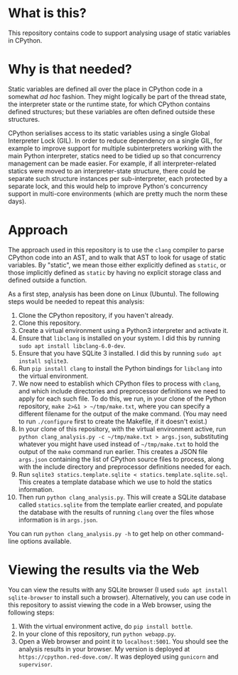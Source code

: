 # What is this?

This repository contains code to support analysing usage of static variables in CPython.

# Why is that needed?

Static variables are defined all over the place in CPython code in a somewhat _ad hoc_ fashion. They might logically be part of the thread state, the interpreter state or the runtime state, for which CPython contains defined structures; but these variables are often defined outside these structures.

CPython serialises access to its static variables using a single Global Interpreter Lock (GIL). In order to reduce dependency on a single GIL, for example to improve support for multiple subinterpreters working with the main Python interpreter, statics need to be tidied up so that concurrency management can be made easier. For example, if all interpreter-related statics were moved to an interpreter-state structure, there could be separate such structure instances per sub-interpreter, each protected by a separate lock, and this would help to improve Python's concurrency support in multi-core environments (which are pretty much the norm these days).

# Approach

The approach used in this repository is to use the ``clang`` compiler to parse CPython code into an AST, and to walk that AST to look for usage of static variables. By "static", we mean those either explicitly defined as ``static``, or those implicitly defined as ``static`` by having no explicit storage class and defined outside a function.

As a first step, analysis has been done on Linux (Ubuntu). The following steps would be needed to repeat this analysis:

1. Clone the CPython repository, if you haven't already.
2. Clone this repository.
3. Create a virtual environment using a Python3 interpreter and activate it.
4. Ensure that ``libclang`` is installed on your system. I did this by running ``sudo apt install libclang-6.0-dev``.
5. Ensure that you have SQLite 3 installed. I did this by running ``sudo apt install sqlite3``.
6. Run ``pip install clang`` to install the Python bindings for ``libclang`` into the virtual environment.
7. We now need to establish which CPython files to process with ``clang``, and which include directories and preprocessor definitions we need to apply for each such file. To do this, we run, in your clone of the Python repository, ``make 2>&1 > ~/tmp/make.txt``, where you can specify a different filename for the output of the make command. (You may need to run ``./configure`` first to create the Makefile, if it doesn't exist.)
8. In your clone of this repository, with the virtual environment active, run ``python clang_analysis.py -c ~/tmp/make.txt > args.json``, substituting whatever you might have used instead of ``~/tmp/make.txt`` to hold the output of the ``make`` command run earlier. This creates a JSON file ``args.json`` containing the list of CPython source files to process, along with the include directory and preprocessor definitions needed for each.
9. Run ``sqlite3 statics.template.sqlite < statics.template.sqlite.sql``. This creates a template database which we use to hold the statics information.
10. Then run ``python clang_analysis.py``. This will create a SQLite database called ``statics.sqlite`` from the template earlier created, and populate the database with the results of running ``clang`` over the files whose information is in ``args.json``.

You can run ``python clang_analysis.py -h`` to get help on other command-line options available.

# Viewing the results via the Web

You can view the results with any SQLite browser (I used ``sudo apt install sqlite-browser`` to install such a browser). Alternatively, you can use code in this repository to assist viewing the code in a Web browser, using the following steps:

1. With the virtual environment active, do ``pip install bottle``.
2. In your clone of this repository, run ``python webapp.py``.
3. Open a Web browser and point it to ``localhost:5001``. You should see the analysis results in your browser. My version is deployed at ``https://cpython.red-dove.com/``. It was deployed using ``gunicorn`` and ``supervisor``.

